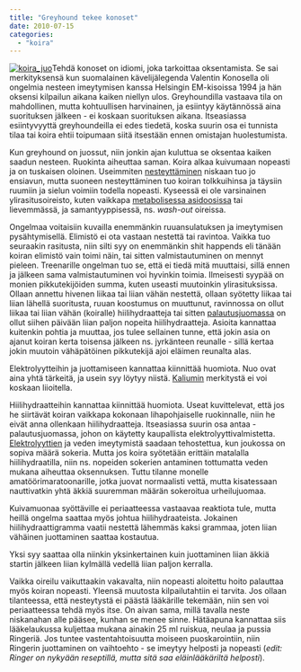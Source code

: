```yaml
---
title: "Greyhound tekee konoset"
date: 2010-07-15
categories: 
  - "koira"
---
```


[![koira_juo](images/koira_juo-300x169.jpg)](https://www.katiska.eu/wp-content/uploads/2015/05/koira_juo.jpg)Tehdä konoset on idiomi, joka tarkoittaa oksentamista. Se sai merkityksensä kun suomalainen kävelijälegenda Valentin Konosella oli ongelmia nesteen imeytymisen kanssa Helsingin EM-kisoissa 1994 ja hän oksensi kilpailun aikana kaiken niellyn ulos. Greyhoundilla vastaava tila on mahdollinen, mutta kohtuullisen harvinainen, ja esiintyy käytännössä aina suorituksen jälkeen - ei koskaan suorituksen aikana. Itseasiassa esiintyvyyttä greyhoundeilla ei edes tiedetä, koska suurin osa ei tunnista tilaa tai koira ehtii toipumaan siitä itsestään ennen omistajan huolestumista.

<!--more-->

Kun greyhound on juossut, niin jonkin ajan kuluttua se oksentaa kaiken saadun nesteen. Ruokinta aiheuttaa saman. Koira alkaa kuivumaan nopeasti ja on tuskaisen oloinen. Useimmiten [nesteyttäminen](https://www.katiska.eu/tieto/koiran-suolisto-vatsa/nesteyttaminen/) niskaan tuo jo ensiavun, mutta suoneen nesteyttäminen tuo koiran tolkkuihinsa ja täysiin ruumiin ja sielun voimiin todella nopeasti. Kyseessä ei ole varsinainen ylirasitusoireisto, kuten vaikkapa [metabolisessa asidoosissa](https://www.katiska.eu/terveys/rasitus-terveys/metabolinen-asidoosi/) tai lievemmässä, ja samantyyppisessä, ns. _wash-out_ oireissa.

Ongelmaa voitaisiin kuvailla enemmänkin ruuansulatuksen ja imeytymisen pysähtymisellä. Elimistö ei ota vastaan nestettä tai ravintoa. Vaikka tuo seuraakin rasitusta, niin silti syy on enemmänkin shit happends eli tänään koiran elimistö vain toimi näin, tai sitten valmistautuminen on mennyt pieleen. Treenarille ongelman tuo se, että ei tiedä mitä muuttaisi, sillä ennen ja jälkeen sama valmistautuminen voi hyvinkin toimia. Ilmeisesti syypää on monien pikkutekijöiden summa, kuten useasti muutoinkin ylirasituksissa. Ollaan annettu hivenen liikaa tai liian vähän nestettä, ollaan syötetty liikaa tai liian lähellä suoritusta, ruuan koostumus on muuttunut, ravinnossa on ollut liikaa tai liian vähän (koiralle) hiilihydraatteja tai sitten [palautusjuomassa](https://www.katiska.eu/koulutukset/urheilukoiran-palauttaminen-2/) on ollut siihen päivään liian paljon nopeita hiilihydraatteja. Asioita kannattaa kuitenkin pohtia ja muuttaa, jos tulee sellainen tunne, että jokin asia on ajanut koiran kerta toisensa jälkeen ns. jyrkänteen reunalle - sillä kertaa jokin muutoin vähäpätöinen pikkutekijä ajoi eläimen reunalta alas.

Elektrolyytteihin ja juottamiseen kannattaa kiinnittää huomiota. Nuo ovat aina yhtä tärkeitä, ja usein syy löytyy niistä. [Kaliumin](https://www.katiska.eu/tieto/koira-tarve-mineraali/kalium/) merkitystä ei voi koskaan liioitella.

Hiilihydraatteihin kannattaa kiinnittää huomiota. Useat kuvittelevat, että jos he siirtävät koiran vaikkapa kokonaan lihapohjaiselle ruokinnalle, niin he eivät anna ollenkaan hiilihydraatteja. Itseasiassa suurin osa antaa - palautusjuomassa, johon on käytetty kaupallista elektrolyyttivalmistetta. [Elektrolyyttien](https://www.katiska.eu/ravitsemus/kivennaisaineet/elektrolyytit/) ja veden imeytymistä saadaan tehostettua, kun joukossa on sopiva määrä sokeria. Mutta jos koira syötetään erittäin matalalla hiilihydraatilla, niin ns. nopeiden sokerien antaminen tottumatta veden mukana aiheuttaa oksennuksen. Tuttu tilanne monelle amatöörimaratoonarille, jotka juovat normaalisti vettä, mutta kisatessaan nauttivatkin yhtä äkkiä suuremman määrän sokeroitua urheilujuomaa.

Kuivamuonaa syöttäville ei periaatteessa vastaavaa reaktiota tule, mutta heillä ongelma saattaa myös johtua hiilihydraateista. Jokainen hiilihydraattigramma vaatii nestettä lähemmäs kaksi grammaa, joten liian vähäinen juottaminen saattaa kostautua.

Yksi syy saattaa olla niinkin yksinkertainen kuin juottaminen liian äkkiä startin jälkeen liian kylmällä vedellä liian paljon kerralla.

Vaikka oireilu vaikuttaakin vakavalta, niin nopeasti aloitettu hoito palauttaa myös koiran nopeasti. Yleensä muutosta kilpailutahtiin ei tarvita. Jos ollaan tilanteessa, että nesteytystä ei päästä lääkärille tekemään, niin sen voi periaatteessa tehdä myös itse. On aivan sama, millä tavalla neste niskanahan alle pääsee, kunhan se menee sinne. Hätäapuna kannattaa siis lääkelaukussa kuljettaa mukana ainakin 25 ml ruiskua, neulaa ja pussia Ringeriä. Jos tuntee vastentahtoisuutta moiseen puoskarointiin, niin Ringerin juottaminen on vaihtoehto - se imeytyy helposti ja nopeasti (_edit: Ringer on nykyään reseptillä, mutta sitä saa eläinlääkäriltä helposti_).
